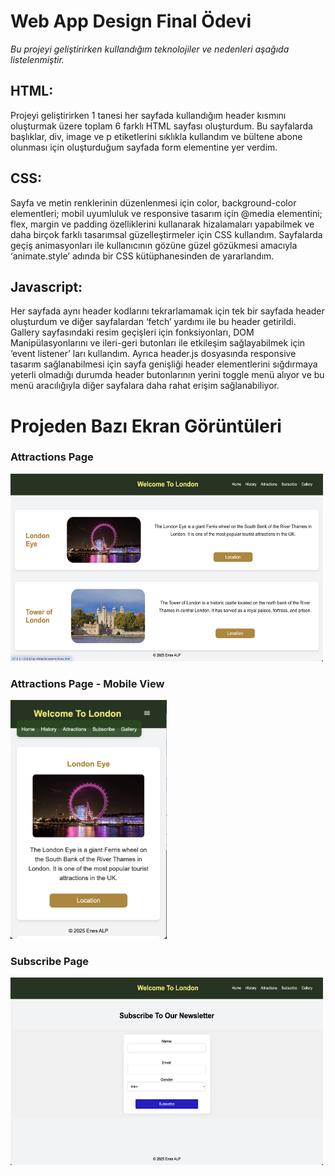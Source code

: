 # Web App Design Final Ödevi
*Bu projeyi geliştirirken kullandığım teknolojiler ve nedenleri aşağıda listelenmiştir.*
## HTML:
  Projeyi geliştirirken 1 tanesi her sayfada kullandığım header
kısmını oluşturmak üzere toplam 6 farklı HTML sayfası oluşturdum. Bu
sayfalarda başlıklar, div, image ve p etiketlerini sıklıkla kullandım ve bültene
abone olunması için oluşturduğum sayfada form elementine yer verdim.
## CSS:
  Sayfa ve metin renklerinin düzenlenmesi için color, background-color
elementleri; mobil uyumluluk ve responsive tasarım için @media
elementini; flex, margin ve padding özelliklerini kullanarak hizalamaları
yapabilmek ve daha birçok farklı tasarımsal güzelleştirmeler için CSS
kullandım. Sayfalarda geçiş animasyonları ile kullanıcının gözüne güzel
gözükmesi amacıyla
‘animate.style’ adında bir CSS kütüphanesinden de yararlandım.
## Javascript:
  Her sayfada aynı header kodlarını tekrarlamamak için tek bir
sayfada header oluşturdum ve diğer sayfalardan ‘fetch’ yardımı ile bu
header getirildi. Gallery sayfasındaki resim geçişleri için fonksiyonları, DOM
Manipülasyonlarını ve ileri-geri butonları ile etkileşim sağlayabilmek için
‘event listener’ ları kullandım. Ayrıca header.js dosyasında responsive
tasarım sağlanabilmesi için sayfa genişliği header elementlerini sığdırmaya
yeterli olmadığı durumda header butonlarının yerini toggle menü alıyor ve
bu menü aracılığıyla diğer sayfalara daha rahat erişim sağlanabiliyor.

# Projeden Bazı Ekran Görüntüleri

### Attractions Page
<img src="Project-Photos/attractions.png" alt="Attractions Page" width="500" height="300" />

### Attractions Page - Mobile View
<img src="Project-Photos/mobileView.png" alt="Attractions Page - Mobile View" width="250" />

### Subscribe Page

<img src="Project-Photos/subscribe.png" alt="Subscribe Page" width="500" height="300" />



